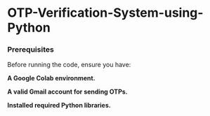 # OTP-Verification-System-using-Python

<h3>Prerequisites</h3


Before running the code, ensure you have:

<b/>A Google Colab environment.

A valid Gmail account for sending OTPs.

Installed required Python libraries.
